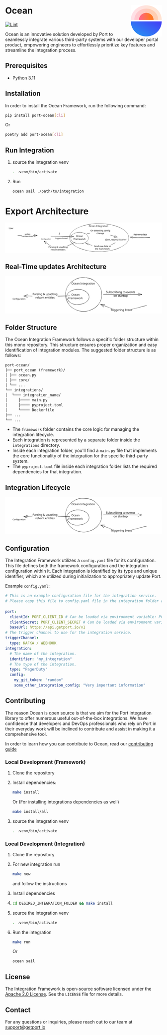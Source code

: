 # Ocean <img src="./assets/OceanSymbol.svg" alt="Ocean" width="100" height="100" align="right">

[![Lint](https://github.com/port-labs/port-ocean/actions/workflows/lint.yml/badge.svg)](https://github.com/port-labs/port-ocean/actions/workflows/lint.yml)

Ocean is an innovative solution developed by Port to seamlessly integrate various third-party systems with our developer portal product,
empowering engineers to effortlessly prioritize key features and streamline the integration process.

## Prerequisites

- Python 3.11



## Installation
In order to install the Ocean Framework, run the following command:

```sh
pip install port-ocean[cli]
```

Or

```sh
poetry add port-ocean[cli]
```

## Run Integration

1. source the integration venv 

   ```sh
   . .venv/bin/activate
   ```

2. Run

   ```sh
   ocean sail ./path/to/integration
   ```

# Export Architecture

![image](./assets/ExportArchitecture.svg)

## Real-Time updates Architecture
![image](./assets/RealTimeUpdatesArchitecture.svg)

## Folder Structure
The Ocean Integration Framework follows a specific folder structure within this mono repository. This structure ensures proper organization and easy identification of integration modules. The suggested folder structure is as follows:

```
port-ocean/
├── port_ocean (framework)/
│ ├── ocean.py
│ ├── core/
| └── ...
└── integrations/
│  └─── integration_name/
│     ├──── main.py
│     ├──── pyproject.toml
│     └──── Dockerfile
├── ...
└── ...
```

- The `framework` folder contains the core logic for managing the integration lifecycle.
- Each integration is represented by a separate folder inside the `integrations` directory.
- Inside each integration folder, you'll find a `main.py` file that implements the core functionality of the integration for the specific third-party system.
- The `pyproject.toml` file inside each integration folder lists the required dependencies for that integration.

## Integration Lifecycle

![image](./assets/LifecycleOfIntegration.svg)

## Configuration
The Integration Framework utilizes a `config.yaml` file for its configuration. This file defines both the framework configuration and the integration configuration within it. Each integration is identified by its type and unique identifier, which are utilized during initialization to appropriately update Port.

Example `config.yaml`:
```yaml
# This is an example configuration file for the integration service.
# Please copy this file to config.yaml file in the integration folder and edit it to your needs.

port:
  clientId: PORT_CLIENT_ID # Can be loaded via environment variable: PORT_CLIENT_ID
  clientSecret: PORT_CLIENT_SECRET # Can be loaded via environment variable: PORT_CLIENT_SECRET
  baseUrl: https://api.getport.io/v1
# The trigger channel to use for the integration service.
triggerChannel:
  type: KAFKA / WEBHOOK
integration:
  # The name of the integration.
  identifier: "my_integration"
  # The type of the integration.
  type: "PagerDuty"
  config:
    my_git_token: "random"
    some_other_integration_config: "Very important information"
```

## Contributing

The reason Ocean is open source is that we aim for the Port integration library to offer numerous useful out-of-the-box integrations. We have confidence that developers and DevOps professionals who rely on Port in their everyday work will be inclined to contribute and assist in making it a comprehensive tool.

In order to learn how you can contribute to Ocean, read our [contributing guide](./CONTRIBUTING.md)

### Local Development (Framework)
1. Clone the repository

2. Install dependencies:

   ```sh
   make install
   ```

   Or (For installing integrations dependencies as well)

   ```sh
   make install/all
   ```

3. source the integration venv

   ```sh
   . .venv/bin/activate
   ```

### Local Development (Integration)
1. Clone the repository

2. For new integration run

   ```sh
   make new
   ```

   and follow the instructions

3. Install dependencies

4. ```sh
   cd DESIRED_INTEGRATION_FOLDER && make install
   ```

5. source the integration venv

   ```sh
   . .venv/bin/activate
   ```

6. Run the integration

   ```sh
   make run
   ```

   Or

   ```sh
   ocean sail
   ```

## License
The Integration Framework is open-source software licensed under the [Apache 2.0 License](https://www.apache.org/licenses/LICENSE-2.0). See the `LICENSE` file for more details.

## Contact
For any questions or inquiries, please reach out to our team at support@getport.io